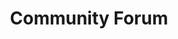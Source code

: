 ---
title: "Community Forum"
link: https://forum.storj.io/c/engineer-amas/dev-category
weight: -80
type: link
---